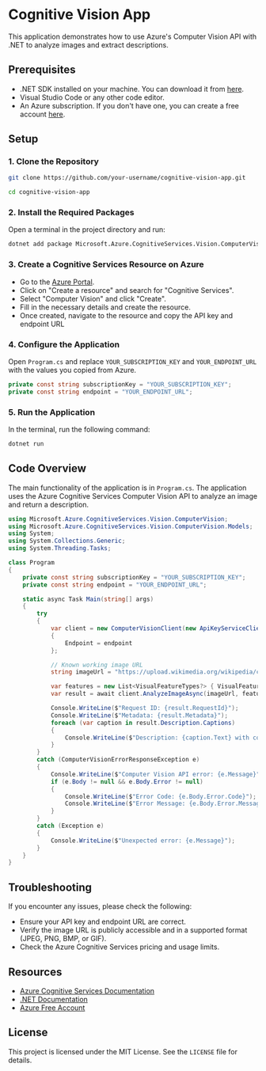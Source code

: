 # Cognitive Vision App

This application demonstrates how to use Azure's Computer Vision API with .NET to analyze images and extract descriptions.

## Prerequisites

- .NET SDK installed on your machine. You can download it from [here](https://dotnet.microsoft.com/download).
- Visual Studio Code or any other code editor.
- An Azure subscription. If you don't have one, you can create a free account [here](https://azure.microsoft.com/free/).

## Setup

### 1. Clone the Repository

```sh
git clone https://github.com/your-username/cognitive-vision-app.git
```

```sh
cd cognitive-vision-app
```


### 2. Install the Required Packages
Open a terminal in the project directory and run:

```sh
dotnet add package Microsoft.Azure.CognitiveServices.Vision.ComputerVision
```

### 3. Create a Cognitive Services Resource on Azure
- Go to the [Azure Portal](https://portal.azure.com/#home).
- Click on "Create a resource" and search for "Cognitive Services".
- Select "Computer Vision" and click "Create".
- Fill in the necessary details and create the resource.
- Once created, navigate to the resource and copy the API key and endpoint URL

### 4. Configure the Application
Open `Program.cs` and replace `YOUR_SUBSCRIPTION_KEY` and `YOUR_ENDPOINT_URL` with the values you copied from Azure.

```cs
private const string subscriptionKey = "YOUR_SUBSCRIPTION_KEY";
private const string endpoint = "YOUR_ENDPOINT_URL";
```

### 5. Run the Application
In the terminal, run the following command:

```sh
dotnet run
```

## Code Overview
The main functionality of the application is in `Program.cs`. The application uses the Azure Cognitive Services Computer Vision API to analyze an image and return a description.

```cs
using Microsoft.Azure.CognitiveServices.Vision.ComputerVision;
using Microsoft.Azure.CognitiveServices.Vision.ComputerVision.Models;
using System;
using System.Collections.Generic;
using System.Threading.Tasks;

class Program
{
    private const string subscriptionKey = "YOUR_SUBSCRIPTION_KEY";
    private const string endpoint = "YOUR_ENDPOINT_URL";

    static async Task Main(string[] args)
    {
        try
        {
            var client = new ComputerVisionClient(new ApiKeyServiceClientCredentials(subscriptionKey))
            {
                Endpoint = endpoint
            };

            // Known working image URL
            string imageUrl = "https://upload.wikimedia.org/wikipedia/commons/0/02/Mountain_view.jpg";

            var features = new List<VisualFeatureTypes?> { VisualFeatureTypes.Description };
            var result = await client.AnalyzeImageAsync(imageUrl, features);

            Console.WriteLine($"Request ID: {result.RequestId}");
            Console.WriteLine($"Metadata: {result.Metadata}");
            foreach (var caption in result.Description.Captions)
            {
                Console.WriteLine($"Description: {caption.Text} with confidence {caption.Confidence}");
            }
        }
        catch (ComputerVisionErrorResponseException e)
        {
            Console.WriteLine($"Computer Vision API error: {e.Message}");
            if (e.Body != null && e.Body.Error != null)
            {
                Console.WriteLine($"Error Code: {e.Body.Error.Code}");
                Console.WriteLine($"Error Message: {e.Body.Error.Message}");
            }
        }
        catch (Exception e)
        {
            Console.WriteLine($"Unexpected error: {e.Message}");
        }
    }
}
```

## Troubleshooting
If you encounter any issues, please check the following:

- Ensure your API key and endpoint URL are correct.
- Verify the image URL is publicly accessible and in a supported format (JPEG, PNG, BMP, or GIF).
- Check the Azure Cognitive Services pricing and usage limits.

## Resources

- [Azure Cognitive Services Documentation](https://docs.microsoft.com/en-us/azure/cognitive-services/)
- [.NET Documentation](https://docs.microsoft.com/en-us/dotnet/)
- [Azure Free Account](https://azure.microsoft.com/free/)

## License
This project is licensed under the MIT License. See the `LICENSE` file for details.
